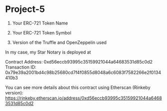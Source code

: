 # Project-5 

1) Your ERC-721 Token Name

2) Your ERC-721 Token Symbol

3) Version of the Truffle and OpenZeppelin used

In my case, my Star Notary is deployed at

Contract Address: 0xd56eccb93995c35159921044a64683531d85c0d2
Transaction ID: 0x79e39a2001bd4c98b25680cd7f4f0855d8048a6c6083f7582266e2f0134410b3


You can see more details about this contract using Etherscan (Rinkeby version): https://rinkeby.etherscan.io/address/0xd56eccb93995c35159921044a64683531d85c0d2

